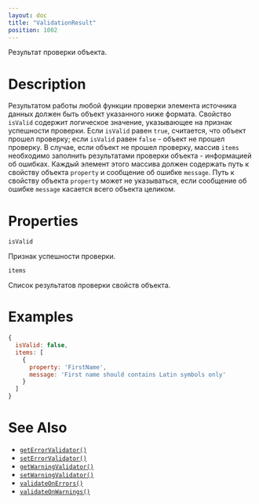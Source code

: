 ```yaml
---
layout: doc
title: "ValidationResult"
position: 1002
---
```


Результат проверки объекта.

# Description

Результатом работы любой функции проверки элемента источника данных должен быть объект указанного
ниже формата. Свойство `isValid` содержит логическое значение, указывающее на признак успешности
проверки. Если `isValid` равен `true`, считается, что объект прошел проверку; если `isValid` равен
`false` - объект не прошел проверку. В случае, если объект не прошел проверку, массив `items`
необходимо заполнить результатами проверки объекта - информацией об ошибках. Каждый элемент этого
массива должен содержать путь к свойству объекта `property` и сообщение об ошибке `message`.
Путь к свойству объекта `property` может не указываться, если сообщение об ошибке `message` касается
всего объекта целиком.

# Properties

`isValid`

Признак успешности проверки.

`items`

Список результатов проверки свойств объекта.

# Examples

```js
{
  isValid: false,
  items: [
    {
      property: 'FirstName',
      message: 'First name should contains Latin symbols only'
    }
  ]
}
```

# See Also

* [`getErrorValidator()`](../BaseDataSource.getErrorValidator/)
* [`setErrorValidator()`](../BaseDataSource.setErrorValidator/)
* [`getWarningValidator()`](../BaseDataSource.getWarningValidator/)
* [`setWarningValidator()`](../BaseDataSource.setWarningValidator/)
* [`validateOnErrors()`](../BaseDataSource.validateOnErrors/)
* [`validateOnWarnings()`](../BaseDataSource.validateOnWarnings/)
